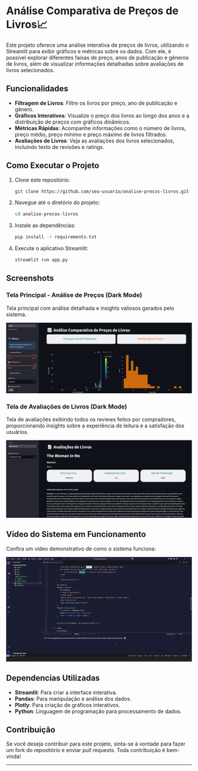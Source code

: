 

# Análise Comparativa de Preços de Livros📈

Este projeto oferece uma análise interativa de preços de livros, utilizando o Streamlit para exibir gráficos e métricas sobre os dados. Com ele, é possível explorar diferentes faixas de preço, anos de publicação e gêneros de livros, além de visualizar informações detalhadas sobre avaliações de livros selecionados.

## Funcionalidades

- **Filtragem de Livros**: Filtre os livros por preço, ano de publicação e gênero.
- **Gráficos Interativos**: Visualize o preço dos livros ao longo dos anos e a distribuição de preços com gráficos dinâmicos.
- **Métricas Rápidas**: Acompanhe informações como o número de livros, preço médio, preço mínimo e preço máximo de livros filtrados.
- **Avaliações de Livros**: Veja as avaliações dos livros selecionados, incluindo texto de revisões e ratings.

## Como Executar o Projeto

1. Clone este repositório:
   ```bash
   git clone https://github.com/seu-usuario/analise-precos-livros.git
   ```

2. Navegue até o diretório do projeto:
   ```bash
   cd analise-precos-livros
   ```

3. Instale as dependências:
   ```bash
   pip install -r requirements.txt
   ```

4. Execute o aplicativo Streamlit:
   ```bash
   streamlit run app.py
   ```

## Screenshots

### Tela Principal - Análise de Preços (Dark Mode)
Tela principal com análise detalhada e insights valiosos gerados pelo sistema.

![Tela](img/tela_01.png)

### Tela de Avaliações de Livros (Dark Mode)
Tela de avaliações exibindo todos os reviews feitos por compradores, proporcionando insights sobre a experiência de leitura e a satisfação dos usuários.

![Avaliações de Livros](img/tela_02.png)

## Vídeo do Sistema em Funcionamento

Confira um vídeo demonstrativo de como o sistema funciona:

![Vídeo de Demonstração](img/video_teste_sys.gif)

## Dependencias Utilizadas

- **Streamlit**: Para criar a interface interativa.
- **Pandas**: Para manipulação e análise dos dados.
- **Plotly**: Para criação de gráficos interativos.
- **Python**: Linguagem de programação para processamento de dados.

## Contribuição

Se você deseja contribuir para este projeto, sinta-se à vontade para fazer um fork do repositório e enviar pull requests. Toda contribuição é bem-vinda!

---
